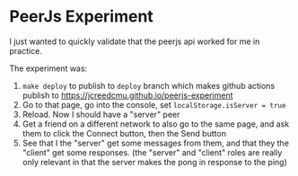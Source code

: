 PeerJs Experiment
=================

I just wanted to quickly validate that the peerjs api worked for me in
practice.

The experiment was:

1. `make deploy` to publish to `deploy` branch which makes github actions
   publish to https://jcreedcmu.github.io/peerjs-experiment
2. Go to that page, go into the console, set `localStorage.isServer = true`
3. Reload. Now I should have a "server" peer
4. Get a friend on a different network to also go to the same page,
   and ask them to click the Connect button, then the Send button
5. See that I the "server" get some messages from them, and that they
   the "client" get some responses.
   (the "server" and "client" roles are really only relevant in that the
    server makes the pong in response to the ping)
